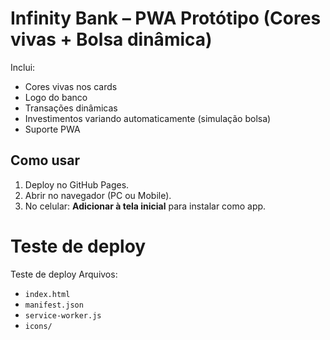# Infinity Bank – PWA Protótipo (Cores vivas + Bolsa dinâmica)

Inclui:
- Cores vivas nos cards
- Logo do banco
- Transações dinâmicas
- Investimentos variando automaticamente (simulação bolsa)
- Suporte PWA

## Como usar
1. Deploy no GitHub Pages.
2. Abrir no navegador (PC ou Mobile).
3. No celular: **Adicionar à tela inicial** para instalar como app.
# Teste de deploy
Teste de deploy
Arquivos:
- `index.html`
- `manifest.json`
- `service-worker.js`
- `icons/`
